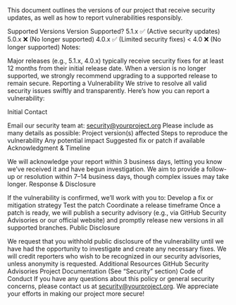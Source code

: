 This document outlines the versions of our project that receive security updates, as well as how to report vulnerabilities responsibly.

Supported Versions
Version	Supported?
5.1.x	✅ (Active security updates)
5.0.x	❌ (No longer supported)
4.0.x	✅ (Limited security fixes)
< 4.0	❌ (No longer supported)
Notes:

Major releases (e.g., 5.1.x, 4.0.x) typically receive security fixes for at least 12 months from their initial release date.
When a version is no longer supported, we strongly recommend upgrading to a supported release to remain secure.
Reporting a Vulnerability
We strive to resolve all valid security issues swiftly and transparently. Here’s how you can report a vulnerability:

Initial Contact

Email our security team at: security@yourproject.org
Please include as many details as possible:
Project version(s) affected
Steps to reproduce the vulnerability
Any potential impact
Suggested fix or patch if available
Acknowledgment & Timeline

We will acknowledge your report within 3 business days, letting you know we’ve received it and have begun investigation.
We aim to provide a follow-up or resolution within 7–14 business days, though complex issues may take longer.
Response & Disclosure

If the vulnerability is confirmed, we’ll work with you to:
Develop a fix or mitigation strategy
Test the patch
Coordinate a release timeframe
Once a patch is ready, we will publish a security advisory (e.g., via GitHub Security Advisories or our official website) and promptly release new versions in all supported branches.
Public Disclosure

We request that you withhold public disclosure of the vulnerability until we have had the opportunity to investigate and create any necessary fixes.
We will credit reporters who wish to be recognized in our security advisories, unless anonymity is requested.
Additional Resources
GitHub Security Advisories
Project Documentation (See “Security” section)
Code of Conduct
If you have any questions about this policy or general security concerns, please contact us at security@yourproject.org. We appreciate your efforts in making our project more secure!
